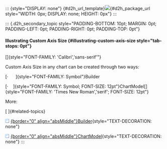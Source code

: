 ::: {style="DISPLAY: none"}
[](ms-xhelp:///?Id=d2h_url_template){#d2h_url_template}![](!package_url!){#d2h_package_url style="WIDTH: 0px; DISPLAY: none; HEIGHT: 0px"}
:::

::: {.d2h_secondary_topic style="PADDING-BOTTOM: 10pt; MARGIN: 0pt; PADDING-LEFT: 0pt; PADDING-RIGHT: 0pt; PADDING-TOP: 0pt"}
#### Illustrating Custom Axis Size {#illustrating-custom-axis-size style="tab-stops: 0pt"}

[]{style="FONT-FAMILY: 'Calibri','sans-serif'"} 

Custom Axis Size in any chart can be created through two ways:

[·      ]{style="FONT-FAMILY: Symbol"}Builder

[·    ]{style="FONT-FAMILY: Symbol; FONT-SIZE: 12pt"}ChartModel[]{style="FONT-FAMILY: 'Times New Roman','serif'; FONT-SIZE: 12pt"}

More:

[ ]{#related-topics}

[![](button.gif){border="0" align="absMiddle"}Builder](ms-xhelp:///?Id=a3d70221-de1f-4e9c-beb0-edf6d5e8ac62){style="TEXT-DECORATION: none"}

[![](button.gif){border="0" align="absMiddle"}ChartModel](ms-xhelp:///?Id=d0da7236-81ad-45e6-9eaa-6f0620de5ad0){style="TEXT-DECORATION: none"}
:::
